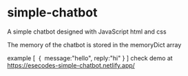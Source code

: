 # simple-chatbot
A simple chatbot designed with JavaScript html and css


The memory of the chatbot is stored in the memoryDict array

example
[
  ‎  {
    ‎ message:"hello",
     reply:"hi"
   }
]
check demo at https://esecodes-simple-chatbot.netlify.app/
